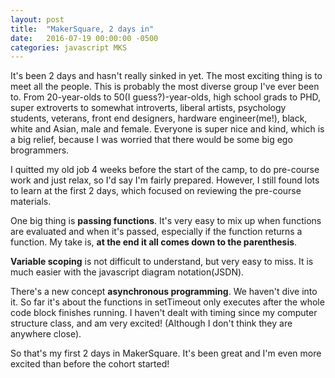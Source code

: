 ```yaml
---
layout: post
title:  "MakerSquare, 2 days in"
date:   2016-07-19 00:00:00 -0500
categories: javascript MKS
---
```


It's been 2 days and hasn't really sinked in yet. The most exciting thing is to meet all the people. This is probably the most diverse group I've ever been to. From 20-year-olds to 50(I guess?)-year-olds, high school grads to PHD, super extroverts to somewhat introverts, liberal artists, psychology students, veterans, front end designers, hardware engineer(me!), black, white and Asian, male and female. Everyone is super nice and kind, which is a big relief, because I was worried that there would be some big ego brogrammers.

I quitted my old job 4 weeks before the start of the camp, to do pre-course work and just relax, so I'd say I'm fairly prepared. However, I still found lots to learn at the first 2 days, which focused on reviewing the pre-course materials.

One big thing is **passing functions**. It's very easy to mix up when functions are evaluated and when it's passed, especially if the function returns a function. My take is, **at the end it all comes down to the parenthesis**.

**Variable scoping** is not difficult to understand, but very easy to miss. It is much easier with the javascript diagram notation(JSDN).

There's a new concept **asynchronous programming**. We haven't dive into it. So far it's about the functions in setTimeout only executes after the whole code block finishes running. I haven't dealt with timing since my computer structure class, and am very excited! (Although I don't think they are anywhere close).

So that's my first 2 days in MakerSquare. It's been great and I'm even more excited than before the cohort started!
